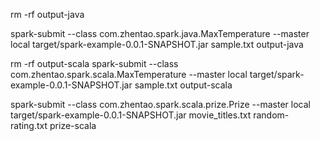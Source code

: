 rm -rf output-java

spark-submit --class com.zhentao.spark.java.MaxTemperature --master local target/spark-example-0.0.1-SNAPSHOT.jar sample.txt output-java

rm -rf output-scala
spark-submit --class com.zhentao.spark.scala.MaxTemperature --master local target/spark-example-0.0.1-SNAPSHOT.jar sample.txt output-scala

spark-submit --class com.zhentao.spark.scala.prize.Prize --master local target/spark-example-0.0.1-SNAPSHOT.jar movie_titles.txt random-rating.txt prize-scala

